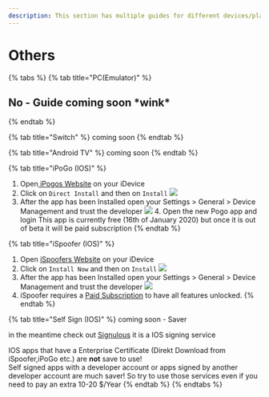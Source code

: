 ```yaml
---
description: This section has multiple guides for different devices/platforms
---
```


# Others

{% tabs %}
{% tab title="PC\(Emulator\)" %}
## No - Guide coming soon \*wink\*
{% endtab %}

{% tab title="Switch" %}
coming soon
{% endtab %}

{% tab title="Android TV" %}
coming soon
{% endtab %}

{% tab title="iPoGo \(IOS\)" %}
1. Open[ iPogos Website](https://ipogo.app/) on your iDevice
2. Click on `Direct Install` and then on `Install`  ![](../.gitbook/assets/ipogowebsite.Png) 
3. After the app has been Installed open your Settings &gt; General &gt; Device Management  and trust the developer ![](../.gitbook/assets/settings.png)  4. Open the new Pogo app and login  This app is currently free \(16th of January 2020\) but once it is out of beta it will be paid subscription
{% endtab %}

{% tab title="iSpoofer \(IOS\)" %}
1. Open [iSpoofers Website](https://www.ispoofer.com/ispoofer-for-pogo-installation/) on your iDevice
2. Click on `Install Now` and then on `Install`  ![](../.gitbook/assets/ispooferwebsite.png) 
3. After the app has been Installed open your Settings &gt; General &gt; Device Management and trust the developer ![](../.gitbook/assets/settings.png) 
4. iSpoofer requires a [Paid Subscription](https://www.ispoofer.com/#purchase) to have all features unlocked.
{% endtab %}

{% tab title="Self Sign \(IOS\)" %}
coming soon - Saver  
  
in the meantime check out [Signulous](https://www.signulous.com/register) it is a IOS signing service  
  
IOS apps that have a Enterprise Certificate \(Direkt Download from iSpoofer,iPoGo etc.\) are **not** save to use!  
Self signed apps with a developer account or apps signed by another developer account are much saver! So try to use those services even if you need to pay an extra 10-20 $/Year
{% endtab %}
{% endtabs %}

